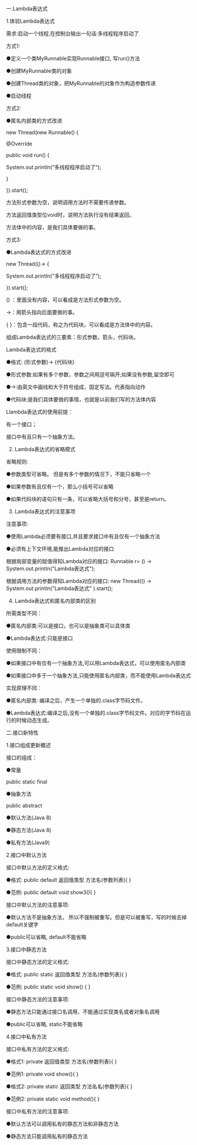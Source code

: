 一.Lambda表达式

1.体验Lambda表达式

需求:启动一个线程,在控制台输出一句话:多线程程序启动了

方式1:

●定义一个类MyRunnable实现Runnable接口, 写run()方法

●创建MyRunnable类的对象

●创建Thread类的对象，把MyRunnable的对象作为构造参数传递

●启动线程

方式2:

●匿名内部类的方式改进

new Thread(new Runnable() {

@Override

public void run() {

System.out.println(“多线程程序启动了“); 

}

}).start();

方法形式参数为空，说明调用方法时不需要传递参数。

方法返回值类型位void时，说明方法执行没有结果返回。

方法体中的内容，是我们具体要做的事。

方式3:

●Lambda表达式的方式改进

new Thread(()-> {

System.out.println("多线程程序启动了“);

}).start(); 

() ：里面没有内容，可以看成是方法形式参数为空。

->：用箭头指向后面要做的事。

{ }：包含一段代码，称之为代码块，可以看成是方法体中的内容。


组成Lambda表达式的三要素：形式参数，箭头，代码块。

Lambda表达式的格式

●格式: (形式参数)-> {代码块}

●形式参数:如果有多个参数，参数之间用逗号隔开;如果没有参数,留空即可

●->:由英文中画线和大于符号组成，固定写法。代表指向动作

●代码块:是我们具体要做的事情，也就是以前我们写的方法体内容


Llambda表达式的使用前提：

有一个接口；

接口中有且只有一个抽象方法。


2. Lambda表达式的省略模式

省略规则:

●参数类型可省略。 但是有多个参数的情况下，不能只省略一个

●如果参数有且仅有一个，那么小括号可以省略

●如果代码块的语句只有一条，可以省略大括号和分号，甚至是return。


3. Lambda表达式的注意事项

注意事项:

●使用Lambda必须要有接口,并且要求接口中有且仅有一个抽象方法

●必须有上下文环境,能推出Lambda对应的接口

根据局部变量的赋值得知Lambda对应的接口: Runnable r= () -> System.out.println("Lambda表达式");

根据调用方法的参数得知Lambda对应的接口: new Thread(() -> System.out.println("Lambda表达式" ).start();


4. Lambda表达式和匿名内部类的区别

所需类型不同：

●匿名内部类:可以是接口，也可以是抽象类可以具体类

●Lambda表达式:只能是接口

使用限制不同：

●如果接口中有仅有一个抽象方法,可以用Lambda表达式，可以使用匿名内部类

●如果接口中多于一个抽象方法,只能使用匿名内部类，而不能使用Lambda表达式

实现原理不同：

●匿名内部类: 编译之后，产生一个单独的.class字节码文件。

●Lambda表达式:编译之后,没有一个单独的.class字节码文件。对应的字节码在运行的时候动态生成。


二.接口新特性

1.接口组成更新概述

接口的组成：

●常量

public static final

●抽象方法

public abstract

●默认方法(Java 8)

●静态方法(Java 8)

●私有方法(Java9)


2.接口中默认方法

接口中默认方法的定义格式:

●格式: public default 返回值类型 方法名(参数列表){ }

●范例: public default void show3(){ }

接口中默认方法的注意事项:

●默认方法不是抽象方法， 所以不强制被重写。但是可以被重写，写的时候去掉default关键字

●public可以省略, default不能省略


3.接口中静态方法

接口中静态方法的定义格式:

●格式: public static 返回值类型 方法名(参数列表){ }

●范例: public static void show() { }

接口中静态方法的注意事项:

●静态方法只能通过接口名调用，不能通过实现类名或者对象名调用

●public可以省略, static不能省略


4.接口中私有方法

接口中私有方法的定义格式:

●格式1: private 返回值类型 方法名(参数列表){ }

●范例1: private void show(){ }

●格式2: private static 返回类型 方法名名(参数列表){ }

●范例2: private static void method(){ }

接口中私有方法的注意事项:

●默认方法可以调用私有的静态方法和非静态方法

●静态方法只能调用私有的静态方法
